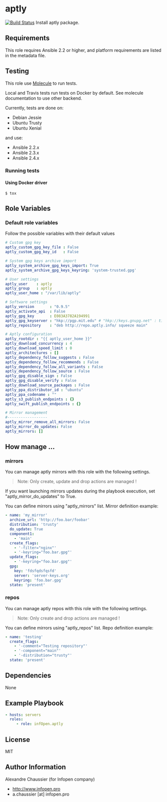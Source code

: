 # aptly

[![Build Status](https://travis-ci.org/infOpen/ansible-role-aptly.svg?branch=master)](https://travis-ci.org/infOpen/ansible-role-aptly)
Install aptly package.

## Requirements

This role requires Ansible 2.2 or higher,
and platform requirements are listed in the metadata file.

## Testing

This role use [Molecule](https://github.com/metacloud/molecule/) to run tests.

Local and Travis tests run tests on Docker by default.
See molecule documentation to use other backend.

Currently, tests are done on:
- Debian Jessie
- Ubuntu Trusty
- Ubuntu Xenial

and use:
- Ansible 2.2.x
- Ansible 2.3.x
- Ansible 2.4.x

### Running tests

#### Using Docker driver

```
$ tox
```

## Role Variables

### Default role variables

Follow the possible variables with their default values

```yaml
# Custom gpg key
aptly_custom_gpg_key_file : False
aptly_custom_gpg_key_id   : False

# System gpg keys archive import
aptly_system_archive_gpg_keys_import: True
aptly_system_archive_gpg_keys_keyring: 'system-trusted.gpg'

# User settings
aptly_user    : aptly
aptly_group   : aptly
aptly_user_home : "/var/lib/aptly"

# Software settings
aptly_version       : "0.9.5"
aptly_activate_api  : False
aptly_gpg_key       : E083A3782A194991
aptly_gpg_keyserver : "hkp://pgp.mit.edu" # "hkp://keys.gnupg.net" : timeout
aptly_repository    : "deb http://repo.aptly.info/ squeeze main"

# Aptly configuration
aptly_rootdir : "{{ aptly_user_home }}"
aptly_download_concurrency : 4
aptly_download_speed_limit : 0
aptly_architectures : []
aptly_dependency_follow_suggests : False
aptly_dependency_follow_recommends : False
aptly_dependency_follow_all_variants : False
aptly_dependency_follow_source : False
aptly_gpg_disable_sign : False
aptly_gpg_disable_verify : False
aptly_download_source_packages : False
aptly_ppa_distributor_id : "ubuntu"
aptly_ppa_codename : ""
aptly_s3_publish_endpoints : {}
aptly_swift_publish_endpoints : {}

# Mirror management
#------------------
aptly_mirror_remove_all_mirrors: False
aptly_mirror_do_updates: False
aptly_mirrors: []
```

## How manage ...

### mirrors

You can manage aptly mirrors with this role with the following settings.

> Note: Only create, update and drop actions are managed !

If you want launching mirrors updates during the playbook execution, set
"aptly_mirror_do_updates" to True.

You can define mirrors using "aptly_mirrors" list.
Mirror definition example:

```yaml
- name: 'my_mirror'
  archive_url: 'http://foo.bar/foobar'
  distribution: 'trusty'
  do_update: True
  component1:
    - 'main'
  create_flags:
    - '-filter="nginx"'
    - '-keyring="foo.bar.gpg"'
  update_flags:
    - '-keyring="foo.bar.gpg"'
  gpg:
    key: 'fdsfqdsfqsfd'
    server: 'server-keys.org'
    keyring: 'foo.bar.gpg'
  state: 'present'
```

### repos

You can manage aptly repos with this role with the following settings.

> Note: Only create and drop actions are managed !

You can define mirrors using "aptly_repos" list.
Repo definition example:

```yaml
- name: 'testing'
  create_flags:
    - '-comment="Testing repository"'
    - '-component="main"'
    - '-distribution="trusty"'
  state: 'present'
```

## Dependencies

None

## Example Playbook

```yaml
- hosts: servers
  roles:
     - role: infOpen.aptly
```

## License

MIT

## Author Information

Alexandre Chaussier (for Infopen company)
- http://www.infopen.pro
- a.chaussier [at] infopen.pro
